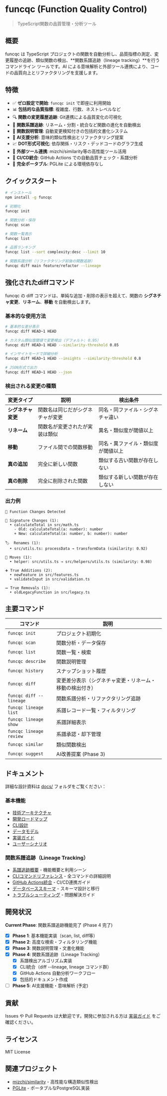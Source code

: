# funcqc (Function Quality Control)

> TypeScript関数の品質管理・分析ツール

## 概要

funcqc は TypeScript プロジェクトの関数を自動分析し、品質指標の測定、変更履歴の追跡、類似関数の検出、**関数系譜追跡（lineage tracking）**を行うコマンドライン ツールです。AI による意味解析と外部ツール連携により、コードの品質向上とリファクタリングを支援します。

## 特徴

- ✅ **ゼロ設定で開始**: `funcqc init` で即座に利用開始
- 📊 **包括的な品質指標**: 複雑度、行数、ネストレベルなど
- 🔍 **関数の変更履歴追跡**: Git連携による品質変化の可視化
- 🔄 **関数系譜追跡**: リネーム・分割・統合など関数の進化を自動検出
- 📝 **関数説明管理**: 自動変更検知付きの包括的文書化システム
- 🤖 **AI支援分析**: 意味的類似性検出とリファクタリング提案
- 📈 **DOT形式可視化**: 依存関係・リスク・デッドコードのグラフ生成
- 🔗 **外部ツール連携**: mizchi/similarity等の高性能ツール活用
- 🚀 **CI/CD統合**: GitHub Actions での自動品質チェック・系譜分析
- 💾 **完全ポータブル**: PGLite による環境依存なし

## クイックスタート

```bash
# インストール
npm install -g funcqc

# 初期化
funcqc init

# 関数分析・保存
funcqc scan

# 関数一覧表示
funcqc list

# 品質ランキング
funcqc list --sort complexity:desc --limit 10

# 関数系譜分析（リファクタリング前後の関数追跡）
funcqc diff main feature/refactor --lineage
```

## 強化されたdiffコマンド

funcqc の diff コマンドは、単純な追加・削除の表示を超えて、関数の **シグネチャ変更**、**リネーム**、**移動** を自動検出します。

### 基本的な使用方法

```bash
# 基本的な差分表示
funcqc diff HEAD~1 HEAD

# カスタム類似度閾値で変更検出（デフォルト: 0.95）
funcqc diff HEAD~1 HEAD --similarity-threshold 0.85

# インサイトモードで詳細分析
funcqc diff HEAD~1 HEAD --insights --similarity-threshold 0.8

# JSON形式で出力
funcqc diff HEAD~1 HEAD --json
```

### 検出される変更の種類

| 変更タイプ | 説明 | 検出条件 |
|-----------|------|----------|
| **シグネチャ変更** | 関数名は同じだがシグネチャが変更 | 同名・同ファイル・シグネチャ違い |
| **リネーム** | 関数名が変更されたが実装は類似 | 異名・類似度が閾値以上 |
| **移動** | ファイル間での関数移動 | 同名・異ファイル・類似度が閾値以上 |
| **真の追加** | 完全に新しい関数 | 類似する古い関数が存在しない |
| **真の削除** | 完全に削除された関数 | 類似する新しい関数が存在しない |

### 出力例

```
🔄 Function Changes Detected

📝 Signature Changes (1):
  • calculateTotal in src/math.ts
    - Old: calculateTotal(a: number): number
    + New: calculateTotal(a: number, b: number): number

🏷️  Renames (1):
  • src/utils.ts: processData → transformData (similarity: 0.92)

📁 Moves (1):
  • helper: src/utils.ts → src/helpers/utils.ts (similarity: 0.98)

➕ True Additions (2):
  • newFeature in src/features.ts
  • validateInput in src/validation.ts

➖ True Removals (1):
  • oldLegacyFunction in src/legacy.ts
```

## 主要コマンド

| コマンド | 説明 |
|---------|------|
| `funcqc init` | プロジェクト初期化 |
| `funcqc scan` | 関数分析・データ保存 |
| `funcqc list` | 関数一覧・検索 |
| `funcqc describe` | 関数説明管理 |
| `funcqc history` | スナップショット履歴 |
| `funcqc diff` | 変更差分表示（シグネチャ変更・リネーム・移動の検出付き） |
| `funcqc diff --lineage` | 関数系譜分析・リファクタリング追跡 |
| `funcqc lineage list` | 系譜レコード一覧・フィルタリング |
| `funcqc lineage show` | 系譜詳細表示 |
| `funcqc lineage review` | 系譜承認・却下管理 |
| `funcqc similar` | 類似関数検出 |
| `funcqc suggest` | AI改善提案 (Phase 3) |

## ドキュメント

詳細な設計資料は [docs/](./docs/) フォルダをご覧ください：

### 基本機能
- [技術アーキテクチャ](./docs/architecture.md)
- [開発ロードマップ](./docs/roadmap.md)
- [CLI設計](./docs/cli-design.md)
- [データモデル](./docs/data-model.md)
- [実装ガイド](./docs/implementation-guide.md)
- [ユーザーシナリオ](./docs/user-scenarios.md)

### 関数系譜追跡（Lineage Tracking）
- [系譜追跡概要](./docs/lineage-tracking.md) - 機能概要と利用シーン
- [CLIコマンドリファレンス](./docs/lineage-cli-commands.md) - 全コマンドの詳細説明
- [GitHub Actions統合](./docs/github-actions-lineage.md) - CI/CD連携ガイド
- [データベーススキーマ](./docs/lineage-database-schema.md) - スキーマ設計と移行
- [トラブルシューティング](./docs/lineage-troubleshooting.md) - 問題解決ガイド

## 開発状況

**Current Phase**: 関数系譜追跡機能完了 (Phase 4 完了)

- [x] **Phase 1**: 基本機能実装（scan, list, diff等）
- [x] **Phase 2**: 高度な検索・フィルタリング機能
- [x] **Phase 3**: 関数説明管理・文書化機能
- [x] **Phase 4**: 関数系譜追跡（Lineage Tracking）
  - [x] 系譜検出アルゴリズム実装
  - [x] CLI統合（diff --lineage, lineage コマンド群）
  - [x] GitHub Actions 自動分析ワークフロー
  - [x] 包括的ドキュメント作成
- [ ] **Phase 5**: AI支援機能・意味解析 (予定)

## 貢献

Issues や Pull Requests は大歓迎です。開発に参加される方は [実装ガイド](./docs/implementation-guide.md) をご確認ください。

## ライセンス

MIT License

## 関連プロジェクト

- [mizchi/similarity](https://github.com/mizchi/similarity) - 高性能な構造類似性検出
- [PGLite](https://github.com/electric-sql/pglite) - ポータブルなPostgreSQL実装
